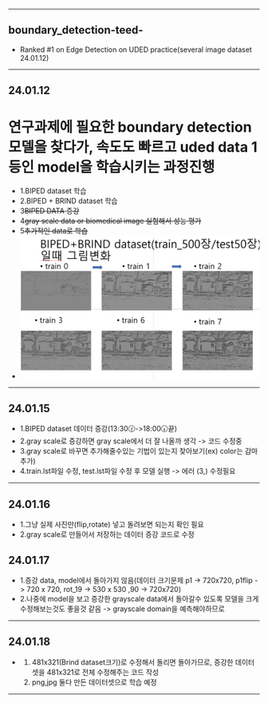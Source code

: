 
---
## boundary_detection-teed-
 -  Ranked #1 on Edge Detection on UDED practice(several image dataset 24.01.12)
---
## 24.01.12 

# 연구과제에 필요한 boundary detection 모델을 찾다가, 속도도 빠르고 uded data 1등인 model을 학습시키는 과정진행
- 1.BIPED dataset 학습 
- 2.BIPED + BRIND dataset 학습
- 3~~BIPED DATA 증강~~
- 4~~gray scale data or biomedical image 실험해서 성능 평가~~
- 5~~추가적인 data로 학습~~
- <img src="240112/TEED-main/TEED-main/checkpoints/스크린샷 2024-01-12 184036.png" alt="설명">
---
## 24.01.15
- 1.BIPED dataset 데이터 증강(13:30🕜->18:00🕡끝)
- 2.gray scale로 증강하면 gray scale에서 더 잘 나올까 생각 -> 코드 수정중
- 3.gray scale로 바꾸면 추가해줄수있는 기법이 있는지 찾아보기(ex) color는 감마추가)
- 4.train.lst파일 수정, test.lst파일 수정 후 모델 실행 -> 에러 (3,) 수정필요
---
## 24.01.16
- 1.그냥 실제 사진만(flip,rotate) 넣고 돌려보면 되는지 확인 필요
- 2.gray scale로 만들어서 저장하는 데이터 증강 코드로 수정 
## 24.01.17
- 1.증강 data, model에서 돌아가지 않음(데이터 크기문제 p1 -> 720x720, p1flip -> 720 x 720, rot_19 -> 530 x 530 ,90 -> 720x720)
- 2.나중에 model을 보고 증강한 grayscale data에서 돌아갈수 있도록 모델을 크게 수정해보는것도 좋을것 같음 -> grayscale domain을 예측해야하므로 
---
## 24.01.18
- 1. 481x321(Brind dataset크기)로 수정해서 돌리면 돌아가므로, 증강한 데이터셋을 481x321로 전체 수정해주는 코드 작성
  2. png,jpg 둘다 만든 데이터셋으로 학습 예정
---
